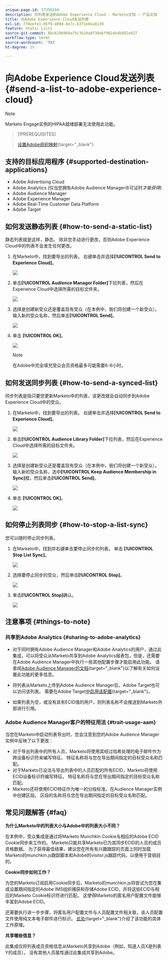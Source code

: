```yaml
---
unique-page-id: 37356194
description: 将列表发送到Adobe Experience Cloud - Marketo文档 — 产品文档
title: 向Adobe Experience Cloud发送列表
exl-id: 770eefe1-05f9-409d-8e7c-b3f1e6ba8139
feature: Static Lists
source-git-commit: 8bc619b9b9a75c3b20a8f30ebf902ab4b881e627
workflow-type: tm+mt
source-wordcount: '783'
ht-degree: 1%

---
```


# 向Adobe Experience Cloud发送列表 {#send-a-list-to-adobe-experience-cloud}

>[!NOTE]
>
>Marketo Engage实例的HIPAA就绪部署无法使用此功能。

>[!PREREQUISITES]
>
>[设置Adobe组织映射](/help/marketo/product-docs/adobe-experience-cloud-integrations/set-up-adobe-organization-mapping.md){target="_blank"}

## 支持的目标应用程序 {#supported-destination-applications}

* Adobe Advertising Cloud
* Adobe Analytics (仅当您拥有Adobe Audience Manager许可证时&#x200B;_才能获得_)
* Adobe Audience Manager
* Adobe Experience Manager
* Adobe Real-Time Customer Data Platform
* Adobe Target

## 如何发送静态列表 {#how-to-send-a-static-list}

静态列表就是这样，静态。 除非您手动进行更改，否则Adobe Experience Cloud中的列表不会发生任何更改。

1. 在Marketo中，找到要导出的列表。 右键单击并选择&#x200B;**[!UICONTROL Send to Experience Cloud]**。

   ![](assets/send-a-list-to-adobe-experience-cloud-1.png)

1. 单击&#x200B;**[!UICONTROL Audience Manager Folder]**&#x200B;下拉列表，然后在Experience Cloud中选择所需的目标文件夹。

   ![](assets/send-a-list-to-adobe-experience-cloud-2.png)

1. 选择是创建新受众还是覆盖现有受众（在本例中，我们将创建一个新受众）。 输入新的受众名称，然后单击&#x200B;**[!UICONTROL Send]**。

   ![](assets/send-a-list-to-adobe-experience-cloud-3.png)

1. 单击 **[!UICONTROL OK]**。

   ![](assets/send-a-list-to-adobe-experience-cloud-4.png)

   >[!NOTE]
   >
   >在Adobe中完全填充受众会员资格最多可能需要6-8小时。

## 如何发送同步列表 {#how-to-send-a-synced-list}

同步列表是指只要您更新Marketo中的列表，该更改就会自动同步到Adobe Experience Cloud中的受众。

1. 在Marketo中，找到要导出的列表。 右键单击并选择&#x200B;**[!UICONTROL Send to Experience Cloud]**。

   ![](assets/send-a-list-to-adobe-experience-cloud-5.png)

1. 单击&#x200B;**[!UICONTROL Audience Library Folder]**&#x200B;下拉列表，然后在Experience Cloud中选择所需的目标文件夹。

   ![](assets/send-a-list-to-adobe-experience-cloud-6.png)

1. 选择是创建新受众还是覆盖现有受众（在本例中，我们将创建一个新受众）。 输入新的受众名称，选中&#x200B;**[!UICONTROL Keep Audience Membership in Sync]**&#x200B;框，然后单击&#x200B;**[!UICONTROL Send]**。

   ![](assets/send-a-list-to-adobe-experience-cloud-7.png)

1. 单击 **[!UICONTROL OK]**。

   ![](assets/send-a-list-to-adobe-experience-cloud-8.png)

## 如何停止列表同步 {#how-to-stop-a-list-sync}

您可以随时停止同步列表。

1. 在Marketo中，找到并右键单击要停止同步的列表。 单击 **[!UICONTROL Stop List Sync]**。

   ![](assets/send-a-list-to-adobe-experience-cloud-9.png)

1. 选择要停止同步的受众，然后单击&#x200B;**[!UICONTROL Stop]**。

   ![](assets/send-a-list-to-adobe-experience-cloud-10.png)

1. 单击&#x200B;**[!UICONTROL Stop]**&#x200B;确认。

   ![](assets/send-a-list-to-adobe-experience-cloud-11.png)

## 注意事项 {#things-to-note}

### 共享到Adobe Analytics {#sharing-to-adobe-analytics}

* 对于同时拥有Adobe Audience Manager和Adobe Analytics的用户，通过此集成，可以将受众从Marketo共享到Adobe Analytics报表包，但是，还需要在Adobe Audience Manager中执行一些其他配置步骤才能启用此功能。 请查阅[Adobe Audience Manager的文档](https://experienceleague.adobe.com/docs/analytics/integration/audience-analytics/mc-audiences-aam.html){target="_blank"}以了解有关如何设置此功能的更多信息。

* 将列表从Marketo上传到Adobe Audience Manager后，Adobe Target也可以访问该列表。 需要在Adobe Target[中启用该配置](https://experienceleague.adobe.com/en/docs/target/using/integrate/audience-manager-target-integration){target="_blank"}。

* 如果列表为空，或没有具有ECID值的用户，则列表名称不会推送到Marketo外部进行引用。

### Adobe Audience Manager客户的特征用法 {#trait-usage-aam}

当您在Marketo中启动列表导出时，您会注意到您的Adobe Audience Manager实例中反映了以下更改：

* 对于导出列表中的所有人员，Marketo将使用其经过哈希处理的电子邮件作为跨设备标识符来编写特征。 特征名称将与您在导出期间指定的目标受众名称匹配。
* 对于Marketo已设法与导出列表中的人员匹配的所有ECID，Marketo将使用ECID设备标识符编写特征。 特征名称将与您在导出期间指定的目标受众名称匹配。
* Marketo还将使用ECID特征作为唯一的分段标准，在Audience Manager实例中创建区段。 区段的名称将与您在导出期间指定的目标受众名称匹配。

## 常见问题解答 {#faq}

**为什么Marketo中的列表大小与Adobe中的列表大小不同？**

在本例中，受众集成是通过将Marketo Munchkin Cookie与相应的Adobe ECID Cookie同步来工作的。 Marketo只能共享Marketo已为其同步ECID的人员的成员资格数据。 为了获得最佳结果，建议您在所有有兴趣跟踪的页面上同时加载Marketo的munchkin.js跟踪脚本和Adobe的visitor.js跟踪代码，以便用于营销目的。

**Cookie同步如何工作？**

为您的Marketo订阅启用Cookie同步后，Marketo的munchkin.js将尝试为您在集成设置期间指定的Adobe IMS组织捕获和存储Adobe ECID，并将这些ECID与相应的Marketo Cookie标识符进行匹配。 这使得Marketo的匿名用户配置文件能够丰富到Adobe ECID。

还需要执行进一步步骤，将匿名用户配置文件与人员配置文件相关联，该人员配置文件使用纯文本电子邮件进行标识。 [此处](/help/marketo/product-docs/reporting/basic-reporting/report-activity/tracking-anonymous-activity-and-people.md){target="_blank"}介绍了该功能的具体工作原理。

**共享哪些信息？**

此集成仅将列表成员资格信息从Marketo共享到Adobe（例如，知道人员X是列表Y的成员）。 没有其他人员属性通过此集成共享到Adobe。
